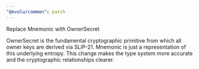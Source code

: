 ```yaml
---
"@evolu/common": patch
---
```


Replace Mnemonic with OwnerSecret

OwnerSecret is the fundamental cryptographic primitive from which all owner keys are derived via SLIP-21. Mnemonic is just a representation of this underlying entropy. This change makes the type system more accurate and the cryptographic relationships clearer.
